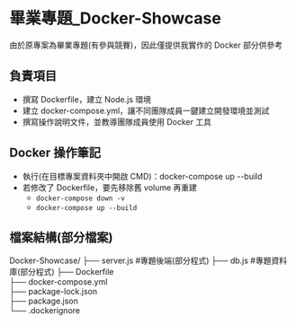 # 畢業專題_Docker-Showcase
由於原專案為畢業專題(有參與競賽)，因此僅提供我實作的 Docker 部分供參考
## 負責項目
- 撰寫 Dockerfile，建立 Node.js 環境
- 建立 docker-compose.yml，讓不同團隊成員一鍵建立開發環境並測試
- 撰寫操作說明文件，並教導團隊成員使用 Docker 工具

## Docker 操作筆記
- 執行(在目標專案資料夾中開啟 CMD)：docker-compose up --build
- 若修改了 Dockerfile，要先移除舊 volume 再重建
  - `docker-compose down -v`
  - `docker-compose up --build`

## 檔案結構(部分檔案)
Docker-Showcase/
├── server.js  #專題後端(部分程式)
├── db.js      #專題資料庫(部分程式)
├── Dockerfile           
├── docker-compose.yml    
├── package-lock.json     
├── package.json          
└── .dockerignore

